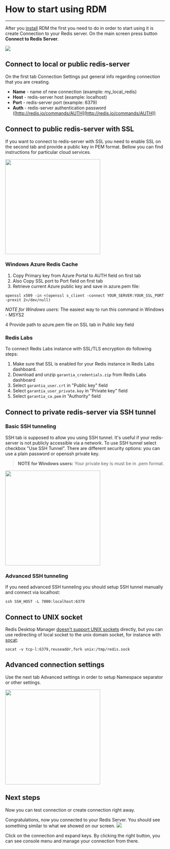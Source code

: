 # **How to start using RDM**
***


After you [install](install.md)  RDM the first you need to do in order to start using it is create Connection to your Redis server. On the main screen press button **Connect to Redis Server**. 

![](http://redisdesktop.com/docs/rdm_main.png)

## Connect to local or public redis-server
On the first tab Connection Settings put general info regarding connection that you are creating.  

* **Name** - name of new connection (example: my_local_redis)
* **Host** - redis-server host (example: localhost)
* **Port** - redis-server port (example: 6379)
* **Auth** - redis-server authentication password ([http://redis.io/commands/AUTH](http://redis.io/commands/AUTH))

## Connect to public redis-server with SSL
If you want to connect to redis-server with SSL you need to enable SSL on the second tab and provide a public key in PEM format. Bellow you can find instructions for particular cloud services.

<img src="http://redisdesktop.com/docs/rdm_ssl.png" height="300" />

### Windows Azure Redis Cache
1. Copy Primary key from Azure Portal to AUTH field on first tab
2. Also Copy SSL port  to Port field on first tab
3. Retrieve current Azure public key and save in azure.pem file:

```openssl x509 -in <(openssl s_client -connect YOUR_SERVER:YOUR_SSL_PORT -prexit 2>/dev/null)```

*NOTE for Windows users:* The easiest way to run this command in Windows - MSYS2

4 Provide path to azure.pem file on SSL tab in Public key field

### Redis Labs
To connect Redis Labs instance with SSL/TLS encryption do following steps:

1. Make sure that SSL is enabled for your Redis instance in Redis Labs dashboard.
2. Download and unzip `garantia_credentials.zip` from Redis Labs dashboard
3. Select `garantia_user.crt` in "Public key" field
4. Select `garantia_user_private.key` in "Private key" field
5. Select `garantia_ca.pem` in "Authority" field


## Connect to private redis-server via SSH tunnel
### Basic SSH tunneling
SSH tab is supposed to allow you using SSH tunnel. It's useful if your redis-server is not publicly accessible via a network.
To use SSH tunnel select checkbox "Use SSH Tunnel". There are different security options: you can use a plain password or openssh private key. 

> **NOTE for Windows users:** Your private key is must be in .pem format.

<img src="http://redisdesktop.com/docs/rdm_ssh.png" height="300" />

### Advanced SSH tunneling
If you need advanced SSH tunneling you should setup SSH tunnel manually and connect via localhost:
```
ssh SSH_HOST -L 7000:localhost:6379
```

## Connect to UNIX socket

Redis Desktop Manager [doesn't support UNIX sockets](https://github.com/uglide/RedisDesktopManager/issues/1751) directly, but you can use redirecting of local socket to the unix domain socket, for instance with [socat](http://sourceforge.net/projects/socat):

```
socat -v tcp-l:6379,reuseaddr,fork unix:/tmp/redis.sock
```

## Advanced connection settings
Use the next tab Advanced settings in order to setup Namespace separator or other settings. 


<img src="http://redisdesktop.com/docs/rdm_advanced_settings.png" height="300" />

## Next steps
Now you can test connection or create connection right away. 

Congratulations, now you connected to your Redis Server. You should see something similar to what we showed on our screen.
![](http://redisdesktop.com/docs/rdm_main2.png)


Click on the connection and expand keys. By clicking the right button, you can see console menu and manage your connection from there. 